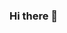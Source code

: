 ### Hi there 👋

<!--
**ashleighliu/ashleighliu** is a ✨ _special_ ✨ repository because its `README.md` (this file) appears on your GitHub profile.

- 🔭 I’m currently working on an e-commerce website for my small business!
- 🌱 I’m currently learning React, Angular, and Django!
- 👯 I’m looking to collaborate on ...
- 🤔 I’m looking for help with ...
- 💬 Ask me about ...
- 📫 How to reach me: ...
- 😄 Pronouns: she/her
- ⚡ Fun fact: ...
-->
